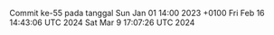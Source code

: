 Commit ke-55 pada tanggal Sun Jan 01 14:00 2023 +0100
Fri Feb 16 14:43:06 UTC 2024
Sat Mar  9 17:07:26 UTC 2024
